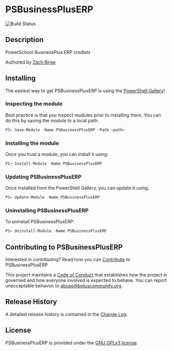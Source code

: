 # PSBusinessPlusERP

![Build Status](https://github.com/BusinessPlus-Community/PSBusinessPlusERP/actions/workflows/CI.yml/badge.svg)

## Description

PowerSchool BusinessPlus ERP cmdlets

Authored by [Zach Birge](https://github.com/zbirge)

## Installing

The easiest way to get PSBusinessPlusERP is using the [PowerShell Gallery](https://powershellgallery.com/packages/PSBusinessPlusERP/)!

### Inspecting the module

Best practice is that you inspect modules prior to installing them. You can do this by saving the module to a local path:

```PowerShell
PS> Save-Module -Name PSBusinessPlusERP -Path <path>
```

### Installing the module

Once you trust a module, you can install it using:

```PowerShell
PS> Install-Module -Name PSBusinessPlusERP
```

### Updating PSBusinessPlusERP

Once installed from the PowerShell Gallery, you can update it using:

```PowerShell
PS> Update-Module -Name PSBusinessPlusERP
```

### Uninstalling PSBusinessPlusERP

To uninstall PSBusinessPlusERP:

```PowerShell
PS> Uninstall-Module -Name PSBusinessPlusERP
```

## Contributing to PSBusinessPlusERP

Interested in contributing? Read how you can [Contribute](CONTRIBUTING.md) to PSBusinessPlusERP

This project maintains a [Code of Conduct](CODE_OF_CONDUCT.md) that establishes how the project is governed and how everyone involved is expected to behave. You can report unacceptable behavior to [abuse@bpluscommunity.org](mailto:abuse@bpluscommunity.org).

## Release History

A detailed release history is contained in the [Change Log](CHANGELOG.md).

## License

PSBusinessPlusERP is provided under the [GNU GPLv3 license](LICENSE.md).
